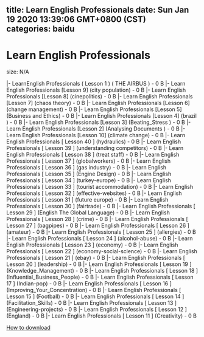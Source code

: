 
title: Learn English Professionals
date: Sun Jan 19 2020 13:39:06 GMT+0800 (CST)    
categories: baidu
---

# Learn English Professionals
size: N/A
 
 
|- LearnEnglish Professionals ( Lesson 1 ) ( THE AIRBUS ) - 0 B
|- Learn English Professionals [Lesson 9] (city population) - 0 B
|- Learn English Professionals [Lesson 8] (cinepolitics) - 0 B
|- Learn English Professionals [Lesson 7] (chaos theory) - 0 B
|- Learn English Professionals [Lesson 6] (change management) - 0 B
|- Learn English Professionals [Lesson 5] (Business and Ethics) - 0 B
|- Learn English Professionals [Lesson 4] (brazil ) - 0 B
|- Learn English Professionals [Lesson 3] (Beating_Stress ) - 0 B
|- Learn English Professionals [Lesson 2] (Analysing Documents ) - 0 B
|- Learn English Professionals [Lesson 10] (climate change) - 0 B
|- Learn English Professionals [ Lesson 40 ] (hydraulics) - 0 B
|- Learn English Professionals [ Lesson 39 ] (understanding competitors) - 0 B
|- Learn English Professionals [ Lesson 38 ] (treat staff) - 0 B
|- Learn English Professionals [ Lesson 37 ] (globalworkers) - 0 B
|- Learn English Professionals [ Lesson 36 ] (gas industry) - 0 B
|- Learn English Professionals [ Lesson 35 ] (Engine Design) - 0 B
|- Learn English Professionals [ Lesson 34 ] (turkey-europe) - 0 B
|- Learn English Professionals [ Lesson 33 ] (tourist accommodation) - 0 B
|- Learn English Professionals [ Lesson 32 ] (effective-websites) - 0 B
|- Learn English Professionals [ Lesson 31 ] (future europe) - 0 B
|- Learn English Professionals [ Lesson 30 ] (fairtrade) - 0 B
|- Learn English Professionals [ Lesson 29 ] (English The Global Language) - 0 B
|- Learn English Professionals [ Lesson 28 ] (crime) - 0 B
|- Learn English Professionals [ Lesson 27 ] (bagpipes) - 0 B
|- Learn English Professionals [ Lesson 26 ] (amateur) - 0 B
|- Learn English Professionals [ Lesson 25 ] (allergies) - 0 B
|- Learn English Professionals [ Lesson 24 ] (alcohol-abuse) - 0 B
|- Learn English Professionals [ Lesson 23 ] (economy) - 0 B
|- Learn English Professionals [ Lesson 22 ] (economy-social-science) - 0 B
|- Learn English Professionals [ Lesson 21 ] (ebay) - 0 B
|- Learn English Professionals [ Lesson 20 ] (leadership) - 0 B
|- Learn English Professionals [ Lesson 19 ] (Knowledge_Management) - 0 B
|- Learn English Professionals [ Lesson 18 ] (Influential_Business_People) - 0 B
|- Learn English Professionals [ Lesson 17 ] (Indian-pop) - 0 B
|- Learn English Professionals [ Lesson 16 ] (Improving_Your_Concentration) - 0 B
|- Learn English Professionals [ Lesson 15 ] (Football) - 0 B
|- Learn English Professionals [ Lesson 14 ] (Facilitation_Skills) - 0 B
|- Learn English Professionals [ Lesson 13 ] (Engineering-projects) - 0 B
|- Learn English Professionals [ Lesson 12 ] (England) - 0 B
|- Learn English Professionals [ Lesson 11 ] (Creativity) - 0 B

[How to download](https://bpcam.bemobtrk.com/go/2ceec3aa-1ca2-46d6-b9ff-aaa5c184517c?jno=598)
